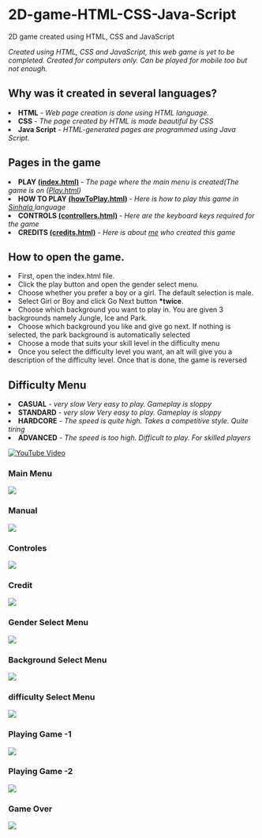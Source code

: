 # 2D-game-HTML-CSS-Java-Script
2D game created using HTML, CSS and JavaScript

<i> Created using HTML, CSS and JavaScript, this web game is yet to be completed. Created for computers only. Can be played for mobile too but not enough. </i>

<h2>Why was it created in several languages?</h2>
<li><b>HTML</b> - <i>Web page creation is done using HTML language.</i></li>
<li><b>CSS</b> - <i>The page created by HTML is made beautiful by CSS</i></li>
<li><b>Java Script</b> - <i>HTML-generated pages are programmed using Java Script.</i></li>

<h2>Pages in the game</h2>
<li><b>PLAY <u>(index.html)</u> </b> - <i>The page where the main menu is created(The game is on (<u>Play.html</u>)</i></li>
<li><b>HOW TO PLAY <u>(howToPlay.html)</u> </b> - <i>Here is how to play this game in <a href="https://en.wikipedia.org/wiki/Sinhala_language">Sinhala </a>language</i></li>
<li><b>CONTROLS <u>(controllers.html)</u> </b> - <i>Here are the keyboard keys required for the game</i></li>
<li><b>CREDITS <u>(credits.html)</u></b> - <i>Here is about <a href="https://shehan774690541@gmail.com/">me</a> who created this game</i></li>

<h2>How to open the game.</h2>
<li>First, open the index.html file.</li>
<li>Click the play button and open the gender select menu.</li>
<li>Choose whether you prefer a boy or a girl. The default selection is male.</li>
<li>Select Girl or Boy and click Go Next button <b>*twice</b>.</li>
<li>Choose which background you want to play in. You are given 3 backgrounds namely Jungle, Ice and Park.</li>
<li>Choose which background you like and give go next. If nothing is selected, the park background is automatically selected</li>
<li>Choose a mode that suits your skill level in the difficulty menu</li>
<li>Once you select the difficulty level you want, an alt will give you a description of the difficulty level. Once that is done, the game is reversed</li>

<h2>Difficulty Menu</h2>
<li><b>CASUAL</b> - <i>very slow  Very easy to play.  Gameplay is sloppy</i></li>
<li><b>STANDARD</b> - <i>very slow  Very easy to play.  Gameplay is sloppy</i></li>
<li><b>HARDCORE</b> - <i>The speed is quite high.  Takes a competitive style.  Quite tiring</i></li>
<li><b>ADVANCED</b> - <i>The speed is too high.  Difficult to play.  For skilled players</i></li>


[![YouTube Video](https://img.youtube.com/vi/nwPDUuxSR5E/0.jpg)](https://www.youtube.com/watch?v=nwPDUuxSR5E)



<h3>Main Menu</h3>
<img src="git-img/mainMenu.png"/>

<h3>Manual</h3>
<img src="git-img/manual.png"/>

<h3>Controles</h3>
<img src="git-img/keys.png"/>

<h3>Credit</h3>
<img src="git-img/credit.png"/>

<h3>Gender Select Menu</h3>
<img src="git-img/player1.png"/>

<h3>Background Select Menu</h3>
<img src="git-img/bg.png"/>

<h3>difficulty Select Menu</h3>
<img src="git-img/difficulty.png"/>

<h3>Playing Game -1</h3>
<img src="git-img/playing2.png"/>

<h3>Playing Game -2</h3>
<img src="git-img/playing.png"/>

<h3>Game Over</h3>
<img src="git-img/win.png"/>


